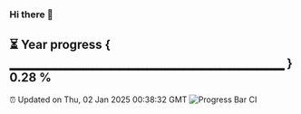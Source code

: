 ### Hi there 👋
⏳ Year progress { ▁▁▁▁▁▁▁▁▁▁▁▁▁▁▁▁▁▁▁▁▁▁▁▁▁▁▁▁▁▁ } 0.28 %
---
⏰ Updated on Thu, 02 Jan 2025 00:38:32 GMT
![Progress Bar CI](https://github.com/Moyi321/Moyi321/workflows/Progress%20Bar%20CI/badge.svg)
